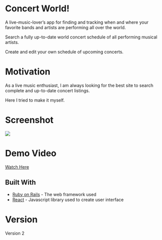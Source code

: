 # Concert World!

A live-music-lover’s app for finding and tracking when and where your favorite bands and artists are performing all over the world.

Search a fully up-to-date world concert schedule of all performing musical artists.

Create and edit your own schedule of upcoming concerts.

# Motivation

As a live music enthusiast, I am always looking for the best site to search complete and up-to-date concert listings. 

Here I tried to make it myself.

# Screenshot

![](https://github.com/nkalkstein/Concert-World/blob/master/Screen%20Shot%202018-07-19%20at%2010.18.08%20PM.png)

# Demo Video

[Watch Here](https://youtu.be/O5TkU8LzOvQ)

## Built With

* [Ruby on Rails](https://rubyonrails.org/) - The web framework used
* [React](https://reactjs.org/docs/getting-started.html) - Javascript library used to create user interface

# Version

Version 2
